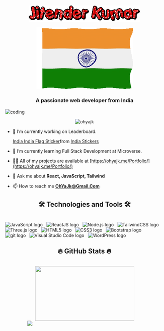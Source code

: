 <div>
<p align="center"> <img src="./text.gif" alt="text" /> </p>
<p align="center"> <img src="./flag.gif" alt="flag" /> </p>

<h3 align="center">A passionate web developer from India</h3>
<img align="center" width="400" src="https://github.com/ohyajk/ReadMeProfile/blob/main/yogocat_animation.gif" alt="coding"/>

<p align="center"> <img src="https://komarev.com/ghpvc/?username=ohyajk&label=Profile%20views&color=0e75b6&style=flat" alt="ohyajk" /> </p>

  </div>

- 🔭 I’m currently working on Leaderboard.<div class="tenor-gif-embed" data-postid="17700262" data-share-method="host" data-aspect-ratio="1.6" data-width="100%"><a href="https://tenor.com/view/india-india-flag-wave-india-flag-waving-gif-17700262">India India Flag Sticker</a>from <a href="https://tenor.com/search/india-stickers">India Stickers</a></div> <script type="text/javascript" async src="https://tenor.com/embed.js"></script>

- 🌱 I’m currently learning Full Stack Development at Microverse.

- 👨‍💻 All of my projects are available at [https://ohyajk.me/Portfolio/](https://ohyajk.me/Portfolio/)


- 💬 Ask me about **React, JavaScript, Tailwind**

- 📫 How to reach me **OhYaJk@Gmail.Com**


<h2 align="center">🛠 Technologies and Tools 🛠</h2>
<br>
<!-- https://simpleicons.org/ -->
<span><img src="https://img.shields.io/badge/JavaScript-282C34?logo=javascript&logoColor=F7DF1E" alt="JavaScript logo" title="JavaScript" height="25" /></span>
&nbsp;
<span><img src="https://img.shields.io/badge/ReactJS-282C34?logo=react&logoColor=61DAFB" alt="ReactJS logo" title="ReactJS" height="25" /></span>
&nbsp;
<span><img src="https://img.shields.io/badge/Node.js-282C34?logo=node.js&logoColor=00F200" alt="Node.js logo" title="Node.js" height="25" /></span>
&nbsp;
<span><img src="https://img.shields.io/badge/Tailwind%20CSS-282C34?logo=tailwind-css&logoColor=38B2AC" alt="TailwindCSS logo" title="TailwindCSS" height="25" /></span>
&nbsp;
<span><img src="https://img.shields.io/badge/Three.js-282C34?logo=three.js&logoColor=FFFFFF" alt="Three.js logo" title="Three.js" height="25" /></span>
&nbsp;
<span><img src="https://img.shields.io/badge/HTML5-282C34?logo=html5&logoColor=E34F26" alt="HTML5 logo" title="HTML5" height="25" /></span>
&nbsp;
<span><img src="https://img.shields.io/badge/CSS3-282C34?logo=css3&logoColor=1572B6" alt="CSS3 logo" title="CSS3" height="25" /></span>
&nbsp;
<span><img src="https://img.shields.io/badge/Bootstrap-282C34?logo=bootstrap&logoColor=7952B3" alt="Bootstrap logo" title="Bootstrap" height="25" /></span>
&nbsp;
<span><img src="https://img.shields.io/badge/git-282C34?logo=git&logoColor=F05032" alt="git logo" title="git" height="25" /></span>
&nbsp;
<span><img src="https://img.shields.io/badge/VS%20Code-282C34?logo=visual-studio-code&logoColor=007ACC" alt="Visual Studio Code logo" title="Visual Studio Code" height="25" /></span>
&nbsp;
<span><img src="https://img.shields.io/badge/WordPress-282C34?logo=wordPress&logoColor=21759B" alt="WordPress logo" title="WordPress" height="25" /></span>
&nbsp;

<br>
<h2 align="center">🔥 GitHub Stats 🔥</h2>
<!-- https://github.com/anuraghazra/github-readme-stats -->
<br>
<div align=center>
  <a href="#" title="Trungquandev">
    <img width="315" height="173" align="center" src="https://github-readme-stats.vercel.app/api/top-langs?username=ohyajk&show_icons=true&locale=en&theme=react&border_color=61dafb&hide_border=true" />
  </a>
  <a href="#" title="Trungquandev">
    <img align="right" width="434" src="https://github-readme-stats.vercel.app/api?username=ohyajk&show_icons=true&locale=en&theme=react&border_color=61dafb&hide_border=true" />
  </a>
</div>

